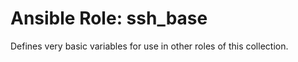 Ansible Role: ssh_base
======================

Defines very basic variables for use in other roles of this collection.
